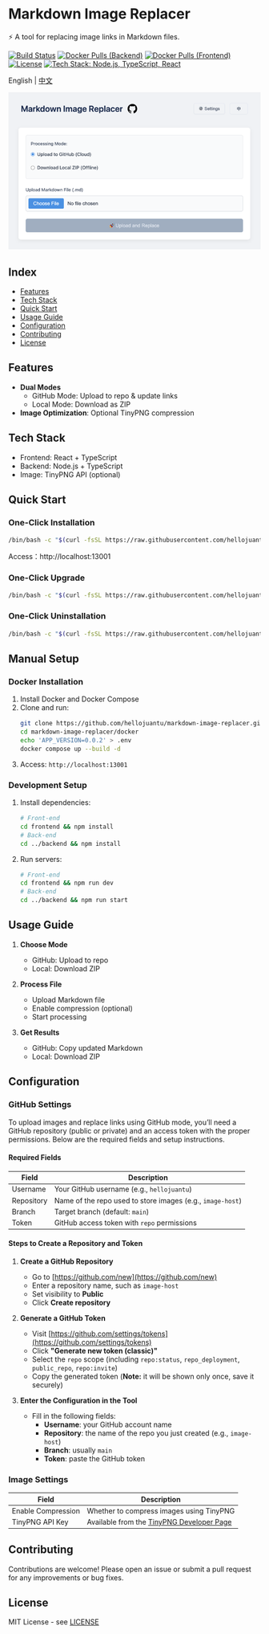 # Markdown Image Replacer

⚡ A tool for replacing image links in Markdown files.

[![Build Status](https://github.com/hellojuantu/markdown-image-replacer/actions/workflows/ci-build-before-merge.yml/badge.svg)](https://github.com/hellojuantu/markdown-image-replacer/actions)
[![Docker Pulls (Backend)](https://img.shields.io/docker/pulls/barrylogen/markdown-image-replacer-backend)](https://hub.docker.com/r/barrylogen/markdown-image-replacer-backend)
[![Docker Pulls (Frontend)](https://img.shields.io/docker/pulls/barrylogen/markdown-image-replacer-frontend)](https://hub.docker.com/r/barrylogen/markdown-image-replacer-frontend)
[![License](https://img.shields.io/github/license/hellojuantu/markdown-image-replacer)](LICENSE)
[![Tech Stack: Node.js, TypeScript, React](https://img.shields.io/badge/Tech%20Stack-Node.js%2C%20TypeScript%2C%20React-blue)](#tech-stack)

English | [中文](README.zh-CN.md)

![screenshot](demo/index.png)

## Index

- [Features](#features)
- [Tech Stack](#tech-stack)
- [Quick Start](#quick-start)
- [Usage Guide](#usage-guide)
- [Configuration](#configuration)
- [Contributing](#contributing)
- [License](#license)

## Features

- **Dual Modes**
  - GitHub Mode: Upload to repo & update links
  - Local Mode: Download as ZIP
- **Image Optimization**: Optional TinyPNG compression

## Tech Stack

- Frontend: React + TypeScript
- Backend: Node.js + TypeScript
- Image: TinyPNG API (optional)

## Quick Start

### One-Click Installation

```bash
/bin/bash -c "$(curl -fsSL https://raw.githubusercontent.com/hellojuantu/markdown-image-replacer/refs/heads/main/docker/install_run.sh)"
```

Access：http://localhost:13001


### One-Click Upgrade

```bash
/bin/bash -c "$(curl -fsSL https://raw.githubusercontent.com/hellojuantu/markdown-image-replacer/refs/heads/main/docker/upgrade.sh)"
```

### One-Click Uninstallation

```bash
/bin/bash -c "$(curl -fsSL https://raw.githubusercontent.com/hellojuantu/markdown-image-replacer/refs/heads/main/docker/uninstall.sh)"
```

## Manual Setup

### Docker Installation

1. Install Docker and Docker Compose
2. Clone and run:
   ```bash
   git clone https://github.com/hellojuantu/markdown-image-replacer.git
   cd markdown-image-replacer/docker
   echo 'APP_VERSION=0.0.2' > .env
   docker compose up --build -d
   ```
3. Access: `http://localhost:13001`

### Development Setup

1. Install dependencies:
   ```bash
   # Front-end
   cd frontend && npm install
   # Back-end
   cd ../backend && npm install
   ```
2. Run servers:
   ```bash
   # Front-end
   cd frontend && npm run dev
   # Back-end
   cd ../backend && npm run start
   ```

## Usage Guide

1. **Choose Mode**
   - GitHub: Upload to repo
   - Local: Download ZIP

2. **Process File**
   - Upload Markdown file
   - Enable compression (optional)
   - Start processing

3. **Get Results**
   - GitHub: Copy updated Markdown
   - Local: Download ZIP

## Configuration

### GitHub Settings

To upload images and replace links using GitHub mode, you’ll need a GitHub repository (public or private) and an access token with the proper permissions. Below are the required fields and setup instructions.

#### Required Fields

| Field      | Description                                                   |
|------------|---------------------------------------------------------------|
| Username   | Your GitHub username (e.g., `hellojuantu`)                    |
| Repository | Name of the repo used to store images (e.g., `image-host`)    |
| Branch     | Target branch (default: `main`)                               |
| Token      | GitHub access token with `repo` permissions                   |

#### Steps to Create a Repository and Token

1. **Create a GitHub Repository**
   - Go to [https://github.com/new](https://github.com/new)
   - Enter a repository name, such as `image-host`
   - Set visibility to **Public**
   - Click **Create repository**

2. **Generate a GitHub Token**
   - Visit [https://github.com/settings/tokens](https://github.com/settings/tokens)
   - Click **"Generate new token (classic)"**
   - Select the `repo` scope (including `repo:status`, `repo_deployment`, `public_repo`, `repo:invite`)
   - Copy the generated token (**Note:** it will be shown only once, save it securely)

3. **Enter the Configuration in the Tool**
   - Fill in the following fields:
      - **Username**: your GitHub account name
      - **Repository**: the name of the repo you just created (e.g., `image-host`)
      - **Branch**: usually `main`
      - **Token**: paste the GitHub token

### Image Settings

| Field             | Description                                                                 |
|-------------------|-----------------------------------------------------------------------------|
| Enable Compression | Whether to compress images using TinyPNG                                   |
| TinyPNG API Key    | Available from the [TinyPNG Developer Page](https://tinypng.com/developers) |

## Contributing

Contributions are welcome! Please open an issue or submit a pull request for any improvements or bug fixes.

## License

MIT License - see [LICENSE](LICENSE)
